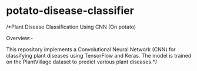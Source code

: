 # potato-disease-classifier

/*Plant Disease Classification Using CNN (On potato)

Overview:-

This repository implements a Convolutional Neural Network (CNN) for classifying plant diseases using TensorFlow and Keras. The model is trained on the PlantVillage dataset to predict various plant diseases.*/
